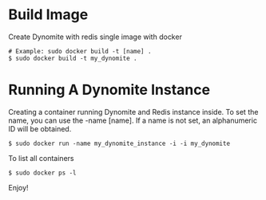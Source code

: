 # Build Image

Create Dynomite with redis single image with docker

    # Example: sudo docker build -t [name] .
    $ sudo docker build -t my_dynomite .

# Running A Dynomite Instance

Creating a container running Dynomite and Redis instance inside. To set the name, you can use the -name [name]. If a name is not set, an alphanumeric ID will be obtained.

    $ sudo docker run -name my_dynomite_instance -i -i my_dynomite

To list all containers

    $ sudo docker ps -l

Enjoy!

